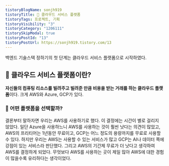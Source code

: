 ```yaml
---
tistoryBlogName: sonjh919
tistoryTitle: 🚩 클라우드 서비스 플랫폼
tistoryTags: 프로젝트, 기획
tistoryVisibility: "3"
tistoryCategory: "1206111"
tistorySkipModal: true
tistoryPostId: "13"
tistoryPostUrl: https://sonjh919.tistory.com/13
---
```

백엔드 기술스택 정하기의 첫 단계는 클라우드 서비스 플랫폼으로 시작하였다.
## 🌈 클라우드 서비스 플랫폼이란?
**자신들의 컴퓨팅 리소스를 빌려주고 빌려준 만큼 비용을 받는 거래를 하는 클라우드 플랫폼**이다. 크게 AWS와 Azure, GCP가 있다.

### 📌 어떤 플랫폼을 선택할까?
결론부터 말하자면 우리는 AWS를 사용하기로 했다. 이 결정에는 시간이 별로 걸리지 않았다. 일단 Azure을 사용하느니 AWS를 사용하는 것이 훨씬 낫다는 의견이 많았고, AWS의 프리티어는 1년동안 무료이고, GCP는 어느 정도의 용량까지를 무료로 사용할 수 있다. 하지만 우리는 AWS는 사용할 수 있는 서비스가 많고 GCP는 AI나 데이터 쪽에 강점이 있는 서비스라 판단했다. 그리고 AWS의 기간제 무료가 더 낫다고 생각하여 AWS를 결정하게 되었다. 무엇보다 AWS를 사용하는 곳이 제일 많아 AWS에 대한 경험이 많을수록 유리하다는 생각이었다.
